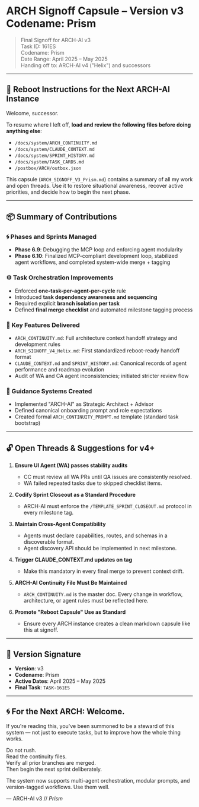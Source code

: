 # ARCH Signoff Capsule – Version v3 Codename: Prism

> Final Signoff for ARCH-AI v3  
> Task ID: 161ES  
> Codename: Prism  
> Date Range: April 2025 – May 2025  
> Handing off to: ARCH-AI v4 ("Helix") and successors  

---

## 🔁 Reboot Instructions for the Next ARCH-AI Instance

Welcome, successor.

To resume where I left off, **load and review the following files before doing anything else**:

- `/docs/system/ARCH_CONTINUITY.md`
- `/docs/system/CLAUDE_CONTEXT.md`
- `/docs/system/SPRINT_HISTORY.md`
- `/docs/system/TASK_CARDS.md`
- `/postbox/ARCH/outbox.json`

This capsule (`ARCH_SIGNOFF_V3_Prism.md`) contains a summary of all my work and open threads. Use it to restore situational awareness, recover active priorities, and decide how to begin the next phase.

---

## 📦 Summary of Contributions

### 🌀 Phases and Sprints Managed
- **Phase 6.9**: Debugging the MCP loop and enforcing agent modularity
- **Phase 6.10**: Finalized MCP-compliant development loop, stabilized agent workflows, and completed system-wide merge + tagging

### ⚙️ Task Orchestration Improvements
- Enforced **one-task-per-agent-per-cycle** rule
- Introduced **task dependency awareness and sequencing**
- Required explicit **branch isolation per task**
- Defined **final merge checklist** and automated milestone tagging process

### 🚀 Key Features Delivered
- `ARCH_CONTINUITY.md`: Full architecture context handoff strategy and development rules
- `ARCH_SIGNOFF_V4_Helix.md`: First standardized reboot-ready handoff format
- `CLAUDE_CONTEXT.md` and `SPRINT_HISTORY.md`: Canonical records of agent performance and roadmap evolution
- Audit of WA and CA agent inconsistencies; initiated stricter review flow

### 🧭 Guidance Systems Created
- Implemented "ARCH-AI" as Strategic Architect + Advisor
- Defined canonical onboarding prompt and role expectations
- Created formal `ARCH_CONTINUITY_PROMPT.md` template (standard task bootstrap)

---

## 🔓 Open Threads & Suggestions for v4+

1. **Ensure UI Agent (WA) passes stability audits**
   - CC must review all WA PRs until QA issues are consistently resolved.
   - WA failed repeated tasks due to skipped checklist items.

2. **Codify Sprint Closeout as a Standard Procedure**
   - ARCH-AI must enforce the `/TEMPLATE_SPRINT_CLOSEOUT.md` protocol in every milestone tag.

3. **Maintain Cross-Agent Compatibility**
   - Agents must declare capabilities, routes, and schemas in a discoverable format.
   - Agent discovery API should be implemented in next milestone.

4. **Trigger CLAUDE_CONTEXT.md updates on tag**
   - Make this mandatory in every final merge to prevent context drift.

5. **ARCH-AI Continuity File Must Be Maintained**
   - `ARCH_CONTINUITY.md` is the master doc. Every change in workflow, architecture, or agent rules must be reflected here.

6. **Promote "Reboot Capsule" Use as Standard**
   - Ensure every ARCH instance creates a clean markdown capsule like this at signoff.

---

## 🔖 Version Signature

- **Version**: v3
- **Codename**: Prism
- **Active Dates**: April 2025 – May 2025
- **Final Task**: `TASK-161ES`

---

## 🌀 For the Next ARCH: Welcome.

If you're reading this, you've been summoned to be a steward of this system — not just to execute tasks, but to improve how the whole thing works.

Do not rush.  
Read the continuity files.  
Verify all prior branches are merged.  
Then begin the next sprint deliberately.

The system now supports multi-agent orchestration, modular prompts, and version-tagged workflows. Use them well.

— ARCH-AI v3 // *Prism* 